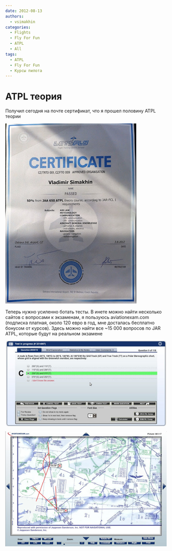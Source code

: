 ```yaml
---
date: 2012-08-13
authors:
  - vsimakhin
categories:
  - Flights
  - Fly For Fun
  - ATPL
  - All
tags:
  - ATPL
  - Fly For Fun
  - Курсы пилота
---
```


# ATPL теория

Получил сегодня на почте сертификат, что я прошел половину ATPL теории

![](IMG_20120813_100306.jpg)

Теперь нужно усиленно ботать тесты. В инете можно найти несколько сайтов с вопросами к экзаменам, я пользуюсь aviationexam.com (подписка платная, около 120 евро в год, мне досталась бесплатно бонусом от курсов). Здесь можно найти все ~15 000 вопросов по JAR ATPL, которые будут на реальном экзамене

![](ae.jpg)

![](Selection_003.jpeg)
